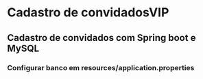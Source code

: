 # Cadastro de convidadosVIP
##  Cadastro de convidados com Spring boot e MySQL
### Configurar banco em resources/application.properties

